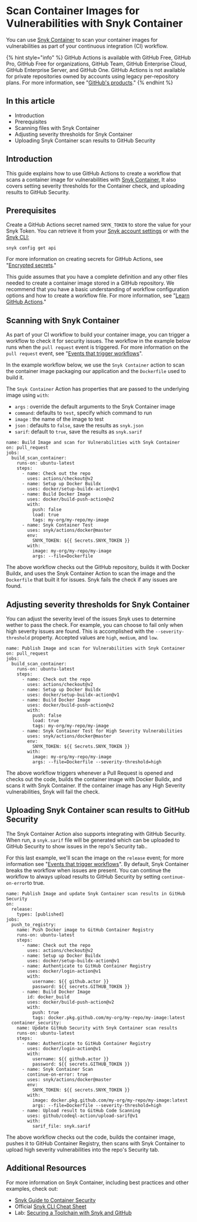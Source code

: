# Scan Container Images for Vulnerabilities with Snyk Container

You can use [Snyk Container](https://snyk.co/Container) to scan your container images for vulnerabilities as part of your continuous integration \(CI\) workflow.

{% hint style="info" %}
GitHub Actions is available with GitHub Free, GitHub Pro, GitHub Free for organizations, GitHub Team, GitHub Enterprise Cloud, GitHub Enterprise Server, and GitHub One. GitHub Actions is not available for private repositories owned by accounts using legacy per-repository plans. For more information, see "[GitHub's products](https://docs.github.com/articles/github-s-products)."
{% endhint %}

## In this article

* Introduction
* Prerequisites
* Scanning files with Snyk Container
* Adjusting severity thresholds for Snyk Container
* Uploading Snyk Container scan results to GitHub Security

## Introduction

This guide explains how to use GitHub Actions to create a workflow that scans a container image for vulnerabilities with [Snyk Container.](https://snyk.co/Container) It also covers setting severity thresholds for the Container check, and uploading results to GitHub Security.

## Prerequisites

Create a GitHub Actions secret named `SNYK_TOKEN` to store the value for your Snyk Token. You can retrieve it from your [Snyk account settings](https://snyk.co/SnykSignUpGitHubGuide) or with the [Snyk CLI:](https://snyk.co/SnykCLI)

```text
snyk config get api
```

For more information on creating secrets for GitHub Actions, see "[Encrypted secrets](https://docs.github.com/en/actions/reference/encrypted-secrets#creating-encrypted-secrets-for-a-repository)."

This guide assumes that you have a complete definition and any other files needed to create a container image stored in a GitHub repository. We recommend that you have a basic understanding of workflow configuration options and how to create a workflow file. For more information, see "[Learn GitHub Actions](https://docs.github.com/en/actions/learn-github-actions)."

## Scanning with Snyk Container

As part of your CI workflow to build your container image, you can trigger a workflow to check it for security issues. The workflow in the example below runs when the `pull request` event is triggered. For more information on the `pull request` event, see "[Events that trigger workflows](https://docs.github.com/en/developers/webhooks-and-events/webhook-events-and-payloads#pull_request)".

In the example workflow below, we use the `Snyk Container` action to scan the container image packaging our application and the `Dockerfile` used to build it.

The `Snyk Container` Action has properties that are passed to the underlying image using `with`:

* `args` : override the default arguments to the Snyk Container image
* `command`: defaults to `test`, specify which command to run
* `image` : the name of the image to test
* `json` : defaults to `false`, save the results as `snyk.json`
* `sarif`: default to `true`, save the results as `snyk.sarif`

```text
name: Build Image and scan for Vulnerabilities with Snyk Container
on: pull_request
jobs:
  build_scan_container:
    runs-on: ubuntu-latest
    steps:
      - name: Check out the repo
        uses: actions/checkout@v2
      - name: Setup up Docker Buildx
        uses: docker/setup-buildx-action@v1
      - name: Build Docker Image
        uses: docker/build-push-action@v2
        with:
          push: false
          load: true
          tags: my-org/my-repo/my-image
      - name: Snyk Container Test
        uses: snyk/actions/docker@master
        env:
          SNYK_TOKEN: ${{ Secrets.SNYK_TOKEN }}
        with:
          image: my-org/my-repo/my-image
          args: --file=Dockerfile
```

The above workflow checks out the GitHub repository, builds it with Docker Buildx, and uses the Snyk Container Action to scan the image and the `Dockerfile` that built it for issues. Snyk fails the check if any issues are found.

## Adjusting severity thresholds for Snyk Container

You can adjust the severity level of the issues Snyk uses to determine wether to pass the check. For example, you can choose to fail only when high severity issues are found. This is accomplished with the `--severity-threshold` property. Accepted values are `high`, `medium`, and `low`.

```text
name: Publish Image and scan for Vulnerabilities with Snyk Container
on: pull_request
jobs:
  build_scan_container:
    runs-on: ubuntu-latest
    steps:
      - name: Check out the repo
        uses: actions/checkout@v2
      - name: Setup up Docker Buildx
        uses: docker/setup-buildx-action@v1
      - name: Build Docker Image
        uses: docker/build-push-action@v2
        with:
          push: false
          load: true
          tags: my-org/my-repo/my-image
      - name: Snyk Container Test for High Severity Vulnerabilities
        uses: snyk/actions/docker@master
        env:
          SNYK_TOKEN: ${{ Secrets.SNYK_TOKEN }}
        with:
          image: my-org/my-repo/my-image
          args: --file=Dockerfile --severity-threshold=high
```

The above workflow triggers whenever a Pull Request is opened and checks out the code, builds the container image with Docker Buildx, and scans it with Snyk Container. If the container image has any High Severity vulnerabilities, Snyk will fail the check.

## Uploading Snyk Container scan results to GitHub Security

The Snyk Container Action also supports integrating with GitHub Security. When run, a `snyk.sarif` file will be generated which can be uploaded to GitHub Security to show issues in the repo's Security tab..

For this last example, we'll scan the image on the `release` event; for more information see "[Events that trigger workflows](https://docs.github.com/en/developers/webhooks-and-events/webhook-events-and-payloads#release)". By default, Snyk Container breaks the workflow when issues are present. You can continue the workflow to always upload results to GitHub Security by setting `continue-on-error`to true. 

```text
name: Publish Image and update Snyk Container scan results in GitHub Security
on:
  release:
    types: [published]
jobs:
  push_to_registry:
    name: Push Docker image to GitHub Container Registry
    runs-on: ubuntu-latest
    steps:
      - name: Check out the repo
        uses: actions/checkout@v2
      - name: Setup up Docker Buildx
        uses: docker/setup-buildx-action@v1
      - name: Authenticate to GitHub Container Registry
        uses: docker/login-action@v1
        with:
          username: ${{ github.actor }}
          password: ${{ secrets.GITHUB_TOKEN }}
      - name: Build Docker Image
        id: docker_build
        uses: docker/build-push-action@v2
        with:
          push: true
          tags: docker.pkg.github.com/my-org/my-repo/my-image:latest
  container_security:
    name: Update GitHub Security with Snyk Container scan results
    runs-on: ubuntu-latest
    steps:
      - name: Authenticate to GitHub Container Registry
        uses: docker/login-action@v1
        with:
          username: ${{ github.actor }}
          password: ${{ secrets.GITHUB_TOKEN }}
      - name: Snyk Container Scan
        continue-on-error: true
        uses: snyk/actions/docker@master
        env:
          SNYK_TOKEN: ${{ secrets.SNYK_TOKEN }}
        with:
          image: docker.pkg.github.com/my-org/my-repo/my-image:latest
          args: --file=Dockerfile --severity-threshold=high
      - name: Upload result to GitHub Code Scanning
        uses: github/codeql-action/upload-sarif@v1
        with:
          sarif_file: snyk.sarif
```

The above workflow checks out the code, builds the container image, pushes it to GitHub Container Registry, then scans with Snyk Container to upload high severity vulnerabilities into the repo's Security tab.

## Additional Resources

For more information on Snyk Container, including best practices and other examples, check out:

* [Snyk Guide to Container Security](https://snyk.co/GuidetoContainerSecurity)
* Official [Snyk CLI Cheat Sheet](https://snyk.co/CLIcheatsheet)
* Lab: [Securing a Toolchain with Snyk and GitHub](https://solutions.snyk.io/partner-workshops/github/securing-a-toolchain-with-snyk-and-github)


